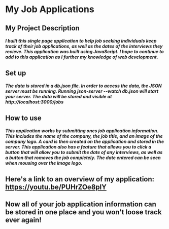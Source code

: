 # My Job Applications

## My Project Description
##### I built this single page application to help job seeking individuals keep track of their job applications, as well as the dates of the interviews they recieve. This application was built using JavaScript. I hope to continue to add to this application as I further my knowledge of web development. 

## Set up
##### The data is stored in a db.json file. In order to access the data, the JSON server must be running. Running json-server --watch db.json will start your server. The data will be stored and visible at http://localhost:3000/jobs 

## How to use 
##### This application works by submitting ones job application information. This includes the name of the company, the job title, and an image of the company logo. A card is then created on the application and stored in the server. This application also has a feature that allows you to click a button that will allow you to submit the date of any interviews, as well as a button that romoves the job completely. The date entered can be seen when mousing over the image logo. 

## Here's a link to an overview of my application: https://youtu.be/PUHrZOe8plY

## Now all of your job application information can be stored in one place and you won't loose track ever again!